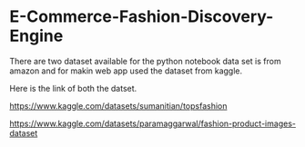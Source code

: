 # E-Commerce-Fashion-Discovery-Engine
There are two dataset available for the python notebook data set is from amazon and for makin web app used the dataset from kaggle.

Here is the link of both the datset.

https://www.kaggle.com/datasets/sumanitian/topsfashion

https://www.kaggle.com/datasets/paramaggarwal/fashion-product-images-dataset
